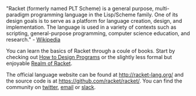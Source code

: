 "Racket (formerly named PLT Scheme) is a general purpose, multi-paradigm programming language in the Lisp/Scheme family. One of its design goals is to serve as a platform for language creation, design, and implementation. The language is used in a variety of contexts such as scripting, general-purpose programming, computer science education, and research." - [Wikipedia](https://en.wikipedia.org/wiki/Racket_(programming_language) "Wikipedia page on racket")

You can learn the basics of Racket through a coule of books.  Start by checking out [How to Design Programs](https://htdp.org "How to Design Programs website") or the slightly less formal but enjoyable [Realm of Racket](http://www.realmofracket.com/ "Realm of Racket website").

The official language website can be found at <http://racket-lang.org/> and the source code is at <https://github.com/racket/racket/>.  You can find the community on [twitter](https://twitter.com/racketlang), [email](https://lists.racket-lang.org/) or [slack](https://racket.slack.com/).


